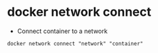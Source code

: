 # docker network connect

- Connect container to a network

```shell
docker network connect "network" "container"
```
